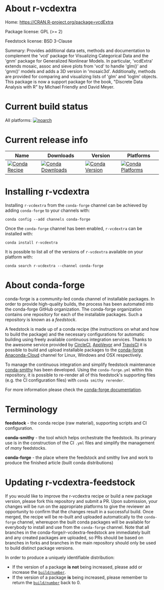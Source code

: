About r-vcdextra
================

Home: https://CRAN.R-project.org/package=vcdExtra

Package license: GPL (>= 2)

Feedstock license: BSD 3-Clause

Summary: Provides additional data sets, methods and documentation to complement the 'vcd' package for Visualizing Categorical Data and the 'gnm' package for Generalized Nonlinear Models. In particular, 'vcdExtra' extends mosaic, assoc and sieve plots from 'vcd' to handle 'glm()' and 'gnm()' models and adds a 3D version in 'mosaic3d'.  Additionally, methods are provided for comparing and visualizing lists of 'glm' and 'loglm' objects. This package is now a support package for the book, "Discrete Data Analysis with R" by Michael Friendly and David Meyer.



Current build status
====================

All platforms:
[![noarch](https://img.shields.io/circleci/project/github/conda-forge/r-vcdextra-feedstock/master.svg?label=noarch)](https://circleci.com/gh/conda-forge/r-vcdextra-feedstock)

Current release info
====================

| Name | Downloads | Version | Platforms |
| --- | --- | --- | --- |
| [![Conda Recipe](https://img.shields.io/badge/recipe-r--vcdextra-green.svg)](https://anaconda.org/conda-forge/r-vcdextra) | [![Conda Downloads](https://img.shields.io/conda/dn/conda-forge/r-vcdextra.svg)](https://anaconda.org/conda-forge/r-vcdextra) | [![Conda Version](https://img.shields.io/conda/vn/conda-forge/r-vcdextra.svg)](https://anaconda.org/conda-forge/r-vcdextra) | [![Conda Platforms](https://img.shields.io/conda/pn/conda-forge/r-vcdextra.svg)](https://anaconda.org/conda-forge/r-vcdextra) |

Installing r-vcdextra
=====================

Installing `r-vcdextra` from the `conda-forge` channel can be achieved by adding `conda-forge` to your channels with:

```
conda config --add channels conda-forge
```

Once the `conda-forge` channel has been enabled, `r-vcdextra` can be installed with:

```
conda install r-vcdextra
```

It is possible to list all of the versions of `r-vcdextra` available on your platform with:

```
conda search r-vcdextra --channel conda-forge
```


About conda-forge
=================

conda-forge is a community-led conda channel of installable packages.
In order to provide high-quality builds, the process has been automated into the
conda-forge GitHub organization. The conda-forge organization contains one repository
for each of the installable packages. Such a repository is known as a *feedstock*.

A feedstock is made up of a conda recipe (the instructions on what and how to build
the package) and the necessary configurations for automatic building using freely
available continuous integration services. Thanks to the awesome service provided by
[CircleCI](https://circleci.com/), [AppVeyor](https://www.appveyor.com/)
and [TravisCI](https://travis-ci.org/) it is possible to build and upload installable
packages to the [conda-forge](https://anaconda.org/conda-forge)
[Anaconda-Cloud](https://anaconda.org/) channel for Linux, Windows and OSX respectively.

To manage the continuous integration and simplify feedstock maintenance
[conda-smithy](https://github.com/conda-forge/conda-smithy) has been developed.
Using the ``conda-forge.yml`` within this repository, it is possible to re-render all of
this feedstock's supporting files (e.g. the CI configuration files) with ``conda smithy rerender``.

For more information please check the [conda-forge documentation](https://conda-forge.org/docs/).

Terminology
===========

**feedstock** - the conda recipe (raw material), supporting scripts and CI configuration.

**conda-smithy** - the tool which helps orchestrate the feedstock.
                   Its primary use is in the construction of the CI ``.yml`` files
                   and simplify the management of *many* feedstocks.

**conda-forge** - the place where the feedstock and smithy live and work to
                  produce the finished article (built conda distributions)


Updating r-vcdextra-feedstock
=============================

If you would like to improve the r-vcdextra recipe or build a new
package version, please fork this repository and submit a PR. Upon submission,
your changes will be run on the appropriate platforms to give the reviewer an
opportunity to confirm that the changes result in a successful build. Once
merged, the recipe will be re-built and uploaded automatically to the
`conda-forge` channel, whereupon the built conda packages will be available for
everybody to install and use from the `conda-forge` channel.
Note that all branches in the conda-forge/r-vcdextra-feedstock are
immediately built and any created packages are uploaded, so PRs should be based
on branches in forks and branches in the main repository should only be used to
build distinct package versions.

In order to produce a uniquely identifiable distribution:
 * If the version of a package **is not** being increased, please add or increase
   the [``build/number``](https://conda.io/docs/user-guide/tasks/build-packages/define-metadata.html#build-number-and-string).
 * If the version of a package **is** being increased, please remember to return
   the [``build/number``](https://conda.io/docs/user-guide/tasks/build-packages/define-metadata.html#build-number-and-string)
   back to 0.
